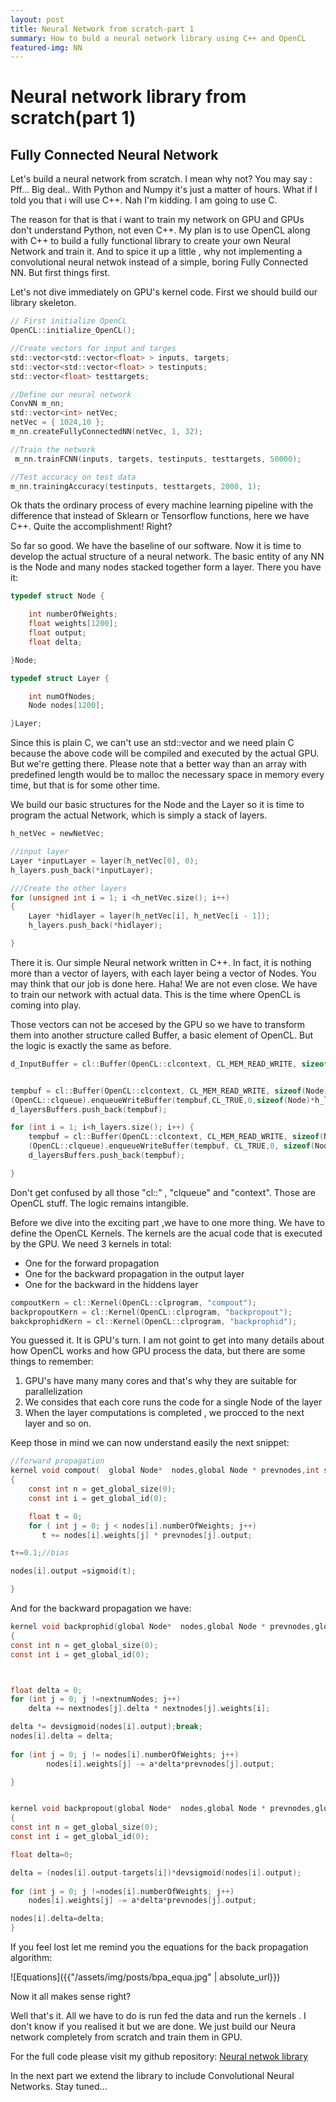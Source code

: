 ```yaml
---
layout: post
title: Neural Network from scratch-part 1
summary: How to buld a neural network library using C++ and OpenCL
featured-img: NN
---
```


# Neural network library from scratch(part 1)

## Fully Connected Neural Network

Let's build a neural network from scratch. I mean why not?
You may say : Pff... Big deal.. With Python and Numpy it's just a matter of hours. What if I told you that i will use C++. Nah I'm kidding. I am going to use C.

The reason for that is that i want to train my network on GPU and GPUs don't understand Python, not even C++. My plan is to use OpenCL along with C++ to build a fully functional library to create your own Neural Network and train it. And to spice it up a little , why not implementing a convolutional neural netwok instead of a simple, boring Fully Connected NN. But first things first.

Let's not dive immediately on GPU's kernel code. First we should build our library skeleton.

```c
// First initialize OpenCL
OpenCL::initialize_OpenCL();

//Create vectors for input and targes
std::vector<std::vector<float> > inputs, targets;
std::vector<std::vector<float> > testinputs;
std::vector<float> testtargets;

//Define our neural network
ConvNN m_nn;
std::vector<int> netVec; 
netVec = { 1024,10 };
m_nn.createFullyConnectedNN(netVec, 1, 32);

//Train the network
 m_nn.trainFCNN(inputs, targets, testinputs, testtargets, 50000);

//Test accuracy on test data
m_nn.trainingAccuracy(testinputs, testtargets, 2000, 1);

```

Ok thats the ordinary process of every machine learning pipeline with the difference that instead of Sklearn or Tensorflow functions, here we have C++. Quite the accomplishment! Right? 

So far so good. We have the baseline of our software. Now it is time to develop the actual structure of a neural network. The basic entity of any NN is the Node and many nodes stacked together form a layer. There you have it:

```c
typedef struct Node {

    int numberOfWeights;
	float weights[1200];
	float output;
	float delta;

}Node;

typedef struct Layer {

	int numOfNodes;
	Node nodes[1200];

}Layer;
```

Since this is plain C, we can't use an std::vector and we need plain C because the above code will be compiled and executed by the actual GPU. But we're getting there. Please note that a better way than an array with predefined length would be to malloc the necessary space in memory every time, but that is for some other time.  

We build our basic structures for the Node and the Layer so it is time to program the actual Network, which is simply a stack of layers.

```c
h_netVec = newNetVec;

//input layer
Layer *inputLayer = layer(h_netVec[0], 0);
h_layers.push_back(*inputLayer);

///Create the other layers
for (unsigned int i = 1; i <h_netVec.size(); i++)
{
	Layer *hidlayer = layer(h_netVec[i], h_netVec[i - 1]);
	h_layers.push_back(*hidlayer);

}

```

There it is. Our simple Neural network written in C++. In fact, it is nothing more than a vector of layers, with each layer being a vector of Nodes. You may think that our job is done here. Haha! We are not even close. We have to train our network with actual data. This is the time where OpenCL is coming into play.

Those vectors can not be accesed by the GPU so we have to transform them into another structure called Buffer, a basic element of OpenCL. But the logic is exactly the same as before.

```c
d_InputBuffer = cl::Buffer(OpenCL::clcontext, CL_MEM_READ_WRITE, sizeof(float)*inpdim*inpdim);


tempbuf = cl::Buffer(OpenCL::clcontext, CL_MEM_READ_WRITE, sizeof(Node)*h_layers[0].numOfNodes);
(OpenCL::clqueue).enqueueWriteBuffer(tempbuf,CL_TRUE,0,sizeof(Node)*h_layers[0].numOfNodes,h_layers[0].nodes);
d_layersBuffers.push_back(tempbuf);

for (int i = 1; i<h_layers.size(); i++) {
	tempbuf = cl::Buffer(OpenCL::clcontext, CL_MEM_READ_WRITE, sizeof(Node)*h_layers[i].numOfNodes);
	(OpenCL::clqueue).enqueueWriteBuffer(tempbuf, CL_TRUE,0, sizeof(Node)*h_layers[i].numOfNodes, h_layers[i].nodes);
	d_layersBuffers.push_back(tempbuf);

}

```

Don't get confused by all those "cl::" , "clqueue" and "context". Those are OpenCL stuff. The logic remains intangible.

Before we dive into the exciting part ,we have to one more thing. We have to define the OpenCL Kernels. The kernels are the acual code that is executed by the GPU.
We need 3 kernels in total:
* One for the forward propagation
* One for the backward propagation in the output layer
* One for the backward in the hiddens layer

```c
compoutKern = cl::Kernel(OpenCL::clprogram, "compout");
backpropoutKern = cl::Kernel(OpenCL::clprogram, "backpropout");
bakckprophidKern = cl::Kernel(OpenCL::clprogram, "backprophid");

```

You guessed it. It is GPU's turn. I am not goint to get into many details about how OpenCL works and how GPU process the data, but there are some things to remember:

1. GPU's have many many cores and that's why they are suitable for parallelization
2. We consides that each core runs the code for a single Node of the layer
3. When the layer computations is completed , we procced to the next layer and so on.

Keep those in mind we can now understand easily the next snippet:

```c
//forward propagation
kernel void compout(  global Node*  nodes,global Node * prevnodes,int softflag)
{
    const int n = get_global_size(0);
    const int i = get_global_id(0);

    float t = 0;
    for ( int j = 0; j < nodes[i].numberOfWeights; j++)
       t += nodes[i].weights[j] * prevnodes[j].output;

t+=0.1;//bias

nodes[i].output =sigmoid(t);	

}

```

And for the backward propagation we have:

```c
kernel void backprophid(global Node*  nodes,global Node * prevnodes,global Node *nextnodes,int nextnumNodes,float a)
{
const int n = get_global_size(0);
const int i = get_global_id(0);



float delta = 0;
for (int j = 0; j !=nextnumNodes; j++)
	delta += nextnodes[j].delta * nextnodes[j].weights[i];

delta *= devsigmoid(nodes[i].output);break;
nodes[i].delta = delta;
   
for (int j = 0; j != nodes[i].numberOfWeights; j++)
        nodes[i].weights[j] -= a*delta*prevnodes[j].output;

}


kernel void backpropout(global Node*  nodes,global Node * prevnodes,global float* targets,float a,int softflag )
{
const int n = get_global_size(0);
const int i = get_global_id(0);

float delta=0;

delta = (nodes[i].output-targets[i])*devsigmoid(nodes[i].output);
		
for (int j = 0; j !=nodes[i].numberOfWeights; j++)
	nodes[i].weights[j] -= a*delta*prevnodes[j].output;

nodes[i].delta=delta;
}
```

If you feel lost let me remind you the equations for the back propagation algorithm:

![Equations]({{"/assets/img/posts/bpa_equa.jpg" | absolute_url}})

Now it all makes sense right?

Well that's it. All we have to do is run fed the data and run the kernels . I don't know if you realised it but we are done. We just build our Neura network completely from scratch and train them in GPU.

For the full code please visit my github repository: [Neural netwok library](https://github.com/SergiosKar/Convolutional-Neural-Network)

In the next part we extend the library to include Convolutional Neural Networks. Stay tuned...
